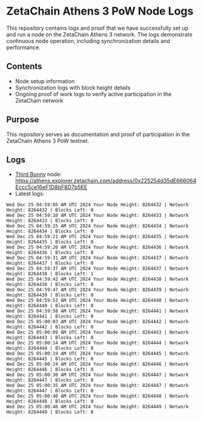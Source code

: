 # ZetaChain Athens 3 PoW Node Logs
This repository contains logs and proof that we have successfully set up and run a node on the ZetaChain Athens 3 network. The logs demonstrate continuous node operation, including synchronization details and performance.

## Contents
- Node setup information
- Synchronization logs with block height details
- Ongoing proof of work logs to verify active participation in the ZetaChain network

## Purpose
This repository serves as documentation and proof of participation in the ZetaChain Athens 3 PoW testnet.

## Logs

- [Third Bunny](https://thirdbunny.xyz/) node: https://athens.explorer.zetachain.com/address/0x225254d35dE666064Eccc5ce16eF1D8bF8D7b5EE
- Latest logs:
```
Wed Dec 25 04:59:05 AM UTC 2024 Your Node Height: 8264432 | Network Height: 8264432 | Blocks Left: 0
Wed Dec 25 04:59:10 AM UTC 2024 Your Node Height: 8264433 | Network Height: 8264433 | Blocks Left: 0
Wed Dec 25 04:59:15 AM UTC 2024 Your Node Height: 8264434 | Network Height: 8264434 | Blocks Left: 0
Wed Dec 25 04:59:21 AM UTC 2024 Your Node Height: 8264435 | Network Height: 8264435 | Blocks Left: 0
Wed Dec 25 04:59:26 AM UTC 2024 Your Node Height: 8264436 | Network Height: 8264436 | Blocks Left: 0
Wed Dec 25 04:59:31 AM UTC 2024 Your Node Height: 8264437 | Network Height: 8264437 | Blocks Left: 0
Wed Dec 25 04:59:37 AM UTC 2024 Your Node Height: 8264437 | Network Height: 8264438 | Blocks Left: 1
Wed Dec 25 04:59:42 AM UTC 2024 Your Node Height: 8264438 | Network Height: 8264438 | Blocks Left: 0
Wed Dec 25 04:59:47 AM UTC 2024 Your Node Height: 8264439 | Network Height: 8264439 | Blocks Left: 0
Wed Dec 25 04:59:53 AM UTC 2024 Your Node Height: 8264440 | Network Height: 8264440 | Blocks Left: 0
Wed Dec 25 04:59:58 AM UTC 2024 Your Node Height: 8264441 | Network Height: 8264441 | Blocks Left: 0
Wed Dec 25 05:00:03 AM UTC 2024 Your Node Height: 8264442 | Network Height: 8264442 | Blocks Left: 0
Wed Dec 25 05:00:09 AM UTC 2024 Your Node Height: 8264443 | Network Height: 8264443 | Blocks Left: 0
Wed Dec 25 05:00:14 AM UTC 2024 Your Node Height: 8264444 | Network Height: 8264444 | Blocks Left: 0
Wed Dec 25 05:00:19 AM UTC 2024 Your Node Height: 8264445 | Network Height: 8264445 | Blocks Left: 0
Wed Dec 25 05:00:24 AM UTC 2024 Your Node Height: 8264446 | Network Height: 8264446 | Blocks Left: 0
Wed Dec 25 05:00:30 AM UTC 2024 Your Node Height: 8264447 | Network Height: 8264447 | Blocks Left: 0
Wed Dec 25 05:00:35 AM UTC 2024 Your Node Height: 8264447 | Network Height: 8264447 | Blocks Left: 0
Wed Dec 25 05:00:40 AM UTC 2024 Your Node Height: 8264448 | Network Height: 8264448 | Blocks Left: 0
Wed Dec 25 05:00:46 AM UTC 2024 Your Node Height: 8264449 | Network Height: 8264449 | Blocks Left: 0
```
